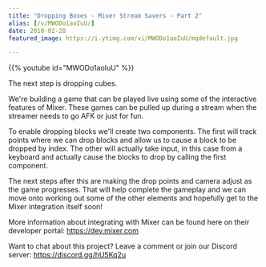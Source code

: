 ```yaml
---
title: "Dropping Boxes - Mixer Stream Savers - Part 2"
alias: [/v/MWODo1aoIuU/]
date: 2018-02-28
featured_image: https://i.ytimg.com/vi/MWODo1aoIuU/mqdefault.jpg

---
```


{{% youtube id="MWODo1aoIuU" %}}

The next step is dropping cubes.

We're building a game that can be played live using some of the interactive features of Mixer. These games can be pulled up during a stream when the streamer needs to go AFK or just for fun.

To enable dropping blocks we'll create two components. The first will track points where we can drop blocks and allow us to cause a block to be dropped by index. The other will actually take input, in this case from a keyboard and actually cause the blocks to drop by calling the first component.

The next steps after this are making the drop points and camera adjust as the game progresses. That will help complete the gameplay and we can move onto working out some of the other elements and hopefully get to the Mixer integration itself soon!

More information about integrating with Mixer can be found here on their developer portal: https://dev.mixer.com

Want to chat about this project? Leave a comment or join our Discord server: https://discord.gg/hU5Kq2u